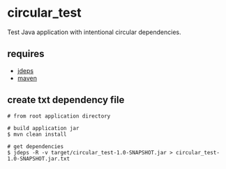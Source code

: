 # circular_test

Test Java application with intentional circular dependencies.

## requires

* [jdeps](https://docs.oracle.com/javase/9/tools/jdeps.htm#JSWOR690)
* [maven](https://maven.apache.org/)

## create txt dependency file

``` 
# from root application directory

# build application jar
$ mvn clean install

# get dependencies
$ jdeps -R -v target/circular_test-1.0-SNAPSHOT.jar > circular_test-1.0-SNAPSHOT.jar.txt
```
